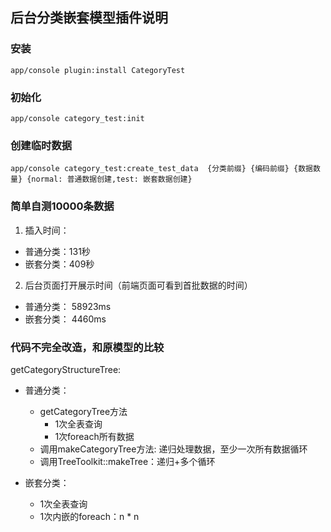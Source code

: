 ## 后台分类嵌套模型插件说明

### 安装
```
app/console plugin:install CategoryTest
```
### 初始化
```
app/console category_test:init
```
### 创建临时数据
```
app/console category_test:create_test_data  {分类前缀} {编码前缀} {数据数量} {normal: 普通数据创建,test: 嵌套数据创建}
``` 

### 简单自测10000条数据
1. 插入时间：   
+ 普通分类：131秒
+ 嵌套分类：409秒

2. 后台页面打开展示时间（前端页面可看到首批数据的时间）
+ 普通分类： 58923ms
+ 嵌套分类： 4460ms

### 代码不完全改造，和原模型的比较
getCategoryStructureTree:
+ 普通分类：
    + getCategoryTree方法  
        + 1次全表查询
        + 1次foreach所有数据
    + 调用makeCategoryTree方法: 递归处理数据，至少一次所有数据循环
    + 调用TreeToolkit::makeTree：递归+多个循环

+ 嵌套分类：
    + 1次全表查询
    + 1次内嵌的foreach：n * n

        

